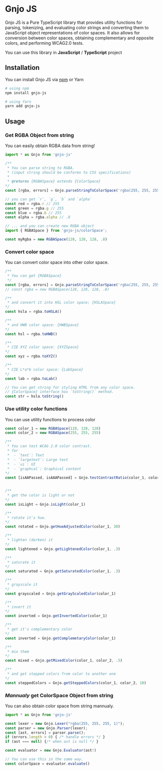 # Gnjo JS

Gnjo JS is a Pure TypeScript library that provides utility functions for parsing, tokenizing, and evaluating color strings and converting them to JavaScript object representations of color spaces. It also allows for conversion between color spaces, obtaining complementary and opposite colors, and performing WCAG2.0 tests.

You can use this library in **JavaScript** / **TypeScript** project

## Installation

You can install Gnjo JS via [npm](https://www.npmjs.com/package/gnjo-js) or Yarn

```bash
# using npm
npm install gnjo-js

# using Yarn
yarn add gnjo-js
```

## Usage

### Get RGBA Object from string

You can easily obtain RGBA data from string!

```ts
import * as Gnjo from 'gnjo-js'

/** 
 * You can parse string to RGBA.
 * (input string should be conforms to CSS specifications)
 * 
 * @returns {RGBASpace} extends {ColorSpace}
*/
const [rgba, errors] = Gnjo.parseStringToColorSpace('rgba(255, 255, 255, .8)')

// you can get `r`, `g`, `b` and `alpha`
const red = rgba.r // 255
const green = rgba.g // 255
const blue = rgba.b // 255
const alpha = rgba.alpha // .8

// ... and you can create new RGBA object
import { RGBASpace } from 'gnjo-js/colorSpace';

const myRgba = new RGBASpace(128, 128, 128, .8)
```

### Convert color space

You can convert color space into other color space.

```ts
/**
 * You can get {RGBASpace}
 */
const [rgba, errors] = Gnjo.parseStringToColorSpace('rgba(255, 255, 255, .8)')
// const rgba = new RGBASpace(128, 128, 128, .8)

/**
 * and convert it into HSL color space: {HSLASpace}
*/
const hsla = rgba.toHSLA()

/**
 * and HWB color space: {HWBSpace}
*/
const hsl = rgba.toHWB()

/**
 * CIE XYZ color space: {XYZSpace}
*/
const xyz = rgba.toXYZ()

/**
 * CIE L*a*b color space: {LabSpace}
*/
const lab = rgba.toLab()

// You can get string for styling HTML from any color space.
// {ColorSpace} interface has `toString()` method.
const str = hsla.toString()
```

### Use utility color functions

You can use utility functions to process color

```ts
const color_1 = new RGBASpace(128, 128, 128)
const color_2 = new RGBASpace(255, 255, 255)

/**
 * You can test WCAG 2.0 color contrast.
 * for
 *  - `text`: Text
 *  - `largetext`: Large text
 *  - `ui`: UI 
 *  - `graphcal`: Graphical content
*/
const [isAAPassed, isAAAPassed] = Gnjo.testContrastRatio(color_1, color_1, "text")


/**
 * get the color is light or not
*/
const isLight = Gnjo.isLight(color_1)

/**
 * rotate it's hue.
*/
const rotated = Gnjo.getHueAdjustedColor(color_1, 30)

/**
 * lighten (darken) it
*/
const lightened = Gnjo.getLightenedColor(color_1, .3)

/**
 * saturate it
*/
const saturated = Gnjo.getSaturatedColor(color_1, .3)

/**
 * grayscale it
*/
const grayscaled = Gnjo.getGrayScaledColor(color_1)

/**
 * invert it
*/
const inverted = Gnjo.getInvertedColor(color_1)

/**
 * get it's complementary color
*/
const inverted = Gnjo.getComplemetaryColor(color_1)

/**
 * mix them
*/
const mixed = Gnjo.getMixedColor(color_1, color_2, .5)

/**
 * and get stepped colors from color to another one
*/
const steppedColors = Gnjo.getSteppedColors(color_1, color_2, 10)

```

### *Mannualy* get ColorSpace Object from string

You can also obtain color space from string mannualy.

```js
import * as Gnjo from 'gnjo-js'

const lexer = new Gnjo.Lexer("rgba(255, 255, 255, 1)");
const parser = new Gnjo.Parser(lexer);
const [ast, errors] = parser.parse();
if (errors.length > 0) { /* handle errors */ }
if (ast === null) {/* when ast is null */ }

const evaluator = new Gnjo.Evaluator(ast!)

// You can use this in the same way.
const colorSpace = evaluator.evaluate()
```